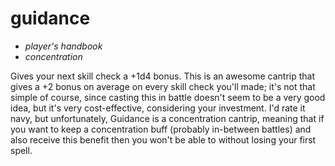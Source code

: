 # <blue>guidance</blue>

- *player's handbook*
- *concentration*

Gives your next skill check a +1d4 bonus. This is an awesome cantrip that gives a +2 bonus on average on every skill check you'll made; it's not that simple of course, since casting this in battle doesn't seem to be a very good idea, but it's very cost-effective, considering your investment. I'd rate it navy, but unfortunately, Guidance is a concentration cantrip, meaning that if you want to keep a concentration buff (probably in-between battles) and also receive this benefit then you won't be able to without losing your first spell.
